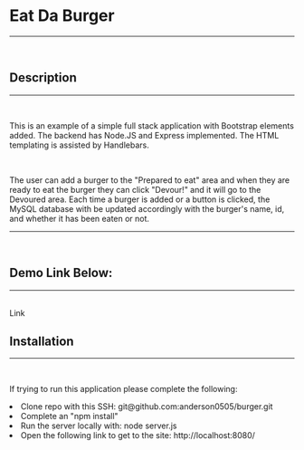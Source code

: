 <h1>Eat Da Burger</h1>
<hr>
<br>
<h2> Description </h2>
<hr>
<br>
<p>This is an example of a simple full stack application with Bootstrap elements added. The backend has Node.JS and Express implemented. The HTML templating is assisted by Handlebars.</p>
<br>
<p>The user can add a burger to the "Prepared to eat" area and when they are ready to eat the burger they can click "Devour!" and it will go to the Devoured area. Each time a burger is added or a button is clicked, the MySQL database with be updated accordingly with the burger's name, id, and whether it has been eaten or not.</p>
<hr>
<br>
<h2> Demo Link Below: </h2>
<hr>
<br>
<a>Link</a>
<h2> Installation</h2>
<hr>
<br>
<p>If trying to run this application please complete the following:</p>
<li>Clone repo with this SSH: git@github.com:anderson0505/burger.git</li>
<li>Complete an "npm install"</li>
<li>Run the server locally with: node server.js</li>
<li>Open the following link to get to the site: http://localhost:8080/</li>
